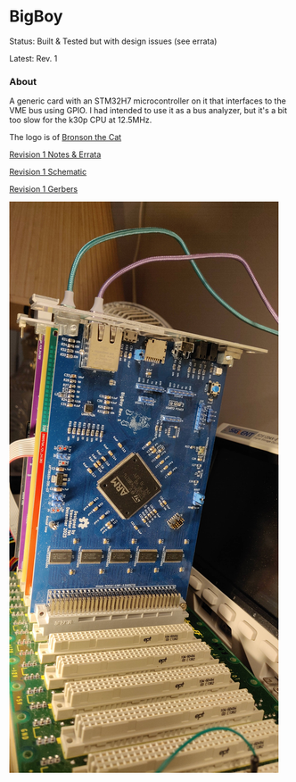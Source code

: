 
BigBoy
======

Status: Built & Tested but with design issues (see errata)

Latest: Rev. 1

### About

A generic card with an STM32H7 microcontroller on it that interfaces to the VME bus using GPIO.
I had intended to use it as a bus analyzer, but it's a bit too slow for the k30p CPU at 12.5MHz.

The logo is of [Bronson the Cat](https://www.instagram.com/iambronsoncat/?hl=en)

[Revision 1 Notes & Errata](revisions/BigBoy-rev1-errata.txt)

[Revision 1 Schematic](revisions/BigBoy-rev1.pdf)

[Revision 1 Gerbers](revisions/BigBoy-rev1.zip)

![alt text](../../../../images/BigBoy-rev.1-assembled.jpg "A PCB with blue solder mask and white silkscreen with a large black chip in the centre at a 45 degree angle with the text on it upside down, plugged into a green backplane with the card sticking upwards.  A rainbow of others cards can just be seen behind the blue card: red, green, purle, and black from nearest to furthest.")

